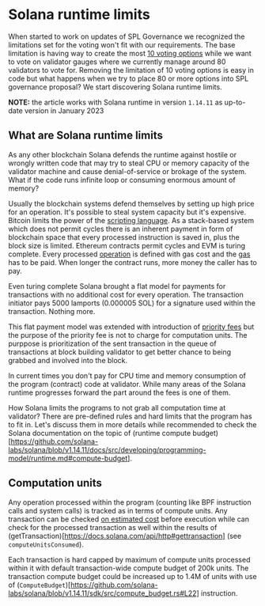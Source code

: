 # Solana runtime limits

When started to work on updates of SPL Governance
we recognized the limitations set for the voting
won't fit with our requirements.
The base limitation is having way to create
the most [10 voting options](https://github.com/solana-labs/solana-program-library/blob/governance-v3.1.0/governance/program/src/state/proposal.rs#L1069)
while we want to vote on validator gauges where we currently manage around 80 validators to vote for.
Removing the limitation of 10 voting options is easy in code
but what happens when we try to place 80 or more options into SPL governance proposal?
We start discovering Solana runtime limits.

**NOTE:** the article works with Solana runtime in version `1.14.11`
          as up-to-date version in January 2023

## What are Solana runtime limits

As any other blockchain Solana defends the runtime against hostile
or wrongly written code that may try to steal CPU or memory capacity of the validator machine
and cause denial-of-service or brokage of the system.
What if the code runs infinite loop or consuming enormous amount of memory?

Usually the blockchain systems defend themselves by setting up high price for an operation.
It's possible to steal system capacity but it's expensive.
Bitcoin limits the power of the [scripting language](https://en.bitcoin.it/wiki/Script).
As a stack-based system which does not permit cycles there is an inherent payment
in form of blockchain space that every processed instruction is saved in, plus the block size
is limited.
Ethereum contracts permit cycles and EVM is turing complete. Every processed
[operation](https://ethereum.org/en/developers/docs/evm/opcodes/) is defined with gas cost
and the [gas](https://ethereum.org/en/developers/docs/gas/) has to be paid.
When longer the contract runs, more money the caller has to pay.

Even turing complete Solana brought a flat model for payments for transactions
with no additional cost for every operation. The transaction initiator pays 
5000 lamports (0.000005 SOL) for a signature used within the transaction. Nothing more.

This flat payment model was extended with introduction of [priority fees](https://docs.solana.com/proposals/fee_transaction_priority)
but the purpose of the priority fee is not to charge for computation units.
The purppose is prioritization of the sent transaction in the queue of transactions at block building validator
to get better chance to being grabbed and involved into the block.

In current times you don't pay for CPU time and memory consumption of the program (contract) code at validator.
While many areas of the Solana runtime progresses forward the part around the fees is one of them.

How Solana limits the programs to not grab all computation time at validator? There are pre-defined rules
and hard limits that the program has to fit in. Let's discuss them in more details
while recommended to check the Solana documentation on the topic of
(runtime compute budget)[https://github.com/solana-labs/solana/blob/v1.14.11/docs/src/developing/programming-model/runtime.md#compute-budget].

## Computation units

Any operation processed within the program (counting like BPF instruction calls and system calls)
is tracked as in terms of compute units.
Any transaction can be checked [on estimated cost](https://github.com/solana-labs/solana/blob/v1.14.11/runtime/src/cost_model.rs)
before execution while can check for the processed transaction as well
within the results of (getTransaction)[https://docs.solana.com/api/http#gettransaction] (see `computeUnitsConsumed`).

Each transaction is hard capped by maximum of compute units processed within it
with default transaction-wide compute budget of 200k units.
The transaction compute budget could be increased up to 1.4M of units with use of
(`ComputeBudget`)[https://github.com/solana-labs/solana/blob/v1.14.11/sdk/src/compute_budget.rs#L22] instruction.